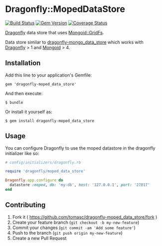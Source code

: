 # Dragonfly::MopedDataStore

[![Build Status](https://travis-ci.org/tomasc/dragonfly-moped_data_store.svg)](https://travis-ci.org/tomasc/dragonfly-moped_data_store) [![Gem Version](https://badge.fury.io/rb/dragonfly-moped_data_store.svg)](http://badge.fury.io/rb/dragonfly-moped_data_store) [![Coverage Status](https://img.shields.io/coveralls/tomasc/dragonfly-moped_data_store.svg)](https://coveralls.io/r/tomasc/dragonfly-moped_data_store)

[Dragonfly](https://github.com/markevans/dragonfly) data store that uses [Mongoid::GridFs](https://github.com/ahoward/mongoid-grid_fs).

Data store similar to [dragonfly-mongo_data_store](https://github.com/markevans/dragonfly-mongo_data_store) which works with [Dragonfly](https://github.com/markevans/dragonfly) > 1 and [Mongoid](https://github.com/mongoid/mongoid) > 4.

## Installation

Add this line to your application's Gemfile:

    gem 'dragonfly-moped_data_store'

And then execute:

    $ bundle

Or install it yourself as:

    $ gem install dragonfly-moped_data_store

## Usage

You can configure Dragonfly to use the moped datastore in the dragonfly initializer like so:

```ruby
# config/initializers/dragonfly.rb

require 'dragonfly/moped_data_store'

Dragonfly.app.configure do
  datastore :moped, db: 'my-db', host: '127.0.0.1', port: '27017'
end
```

## Contributing

1. Fork it ( https://github.com/tomasc/dragonfly-moped_data_store/fork )
2. Create your feature branch (`git checkout -b my-new-feature`)
3. Commit your changes (`git commit -am 'Add some feature'`)
4. Push to the branch (`git push origin my-new-feature`)
5. Create a new Pull Request
